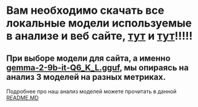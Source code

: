 # Вам необходимо скачать все локальные модели используемые в анализе и веб сайте, **[тут](https://huggingface.co/bartowski/gemma-2-9b-it-GGUF?show_file_info=gemma-2-9b-it-Q6_K_L.gguf)** и **[тут](https://huggingface.co/bartowski/Llama-3.2-3B-Instruct-GGUF?show_file_info=Llama-3.2-3B-Instruct-Q6_K_L.gguf)**!!!!!

## При выборе модели для сайта, а именно [gemma-2-9b-it-Q6_K_L.gguf](https://huggingface.co/bartowski/gemma-2-9b-it-GGUF?show_file_info=gemma-2-9b-it-Q6_K_L.gguf), мы опираясь на анализ 3 моделей на разных метриках.

Подробнее про наш анализ моделей можете прочитать в данной [README.MD](https://github.com/nikolaev38/hronos/blob/main/analitics/README.md)
